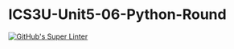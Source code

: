 # ICS3U-Unit5-06-Python-Round

[![GitHub's Super Linter](https://github.com/matthew-meech/ICS3U-Unit5-06-Python-Round/workflows/GitHub's%20Super%20Linter/badge.svg)](https://github.com/matthew-meech/ICS3U-Unit5-06-Python-Round/actions)
